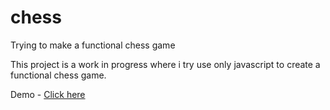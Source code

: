 # chess
Trying to make a functional chess game

This project is a work in progress where i try use only javascript to create a functional  chess game.


Demo - <a href="https://selvarajrajkanna.github.io/chess" target="_blank" >Click here </a>
